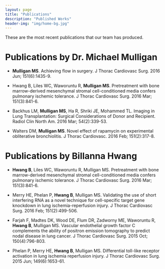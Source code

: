 ```yaml
---
layout: page
title: "Publications"
description: "Published Works"
header-img: "img/home-bg.jpg"
---
```


These are the most recent publications that our team has produced.

# Publications by Dr. Michael Mulligan
  
* <b>Mulligan MS</b>. Achieving flow in surgery. J Thorac Cardiovasc Surg. 2016 Jun; 151(6):1435-9.

* Hwang B, Liles WC, Waworuntu R, <b>Mulligan MS</b>. Pretreatment with bone marrow-derived mesenchymal stromal cell-conditioned media confers pulmonary ischemic tolerance. J Thorac Cardiovasc Surg. 2016 Mar; 151(3):841-6.

* Backhus LM, <b>Mulligan MS</b>, Ha R, Shriki JE, Mohammed TL. Imaging in Lung Transplantation: Surgical Considerations of Donor and Recipient. Radiol Clin North Am. 2016 Mar; 54(2):339-53.
                                                                                                                                                                                           
* Walters DM, <b>Mulligan MS</b>. Novel effect of rapamycin on experimental obliterative bronchiolitis. J Thorac Cardiovasc. 2016 Feb; 151(2):317-8.


# Publications by Billanna Hwang

* <b>Hwang B</b>, Liles WC, Waworuntu R, Mulligan MS. Pretreatment with bone marrow-derived mesenchymal stromal cell-conditioned media confers pulmonary ischemic tolerance. J Thorac Cardiovasc Surg. 2016 Mar; 151(3):841-6.

* Merry HE, Phelan P, <b>Hwang B</b>, Mulligan MS. Validating the use of short interfering RNA as a novel technique for cell-specific target gene knockdown in lung ischemia-reperfusion injury. J Thorac Cardiovasc Surg. 2016 Feb; 151(2):499-506.

* Farjah F, Madtes DK, Wood DE, Flum DR, Zadworny ME, Waworuntu R, <b>Hwang B</b>, Mulligan MS. Vascular endothelial growth factor C complements the ability of positron emission tomography to predict nodal disease in lung cancer. J Thorac Cardiovasc Surg. 2015 Oct; 150(4):796-803.

* Phelan P, Merry HE, <b>Hwang B</b>, Mulligan MS. Differential toll-like receptor activation in lung ischemia reperfusion injury. J Thorac Cardiovasc Surg. 2015 Jun; 149(6):1653-61.
